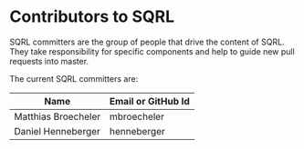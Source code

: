 # Contributors to SQRL

SQRL committers are the group of people that drive the content of SQRL. They take responsibility for
specific components and help to guide new pull requests into master.

The current SQRL committers are:

| Name               | Email or GitHub Id |
|--------------------|------------------
| Matthias Broecheler | mbroecheler |
| Daniel Henneberger | henneberger      |